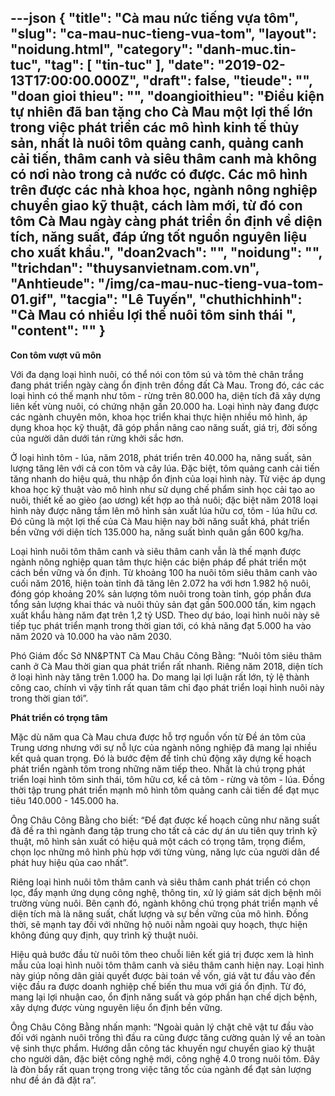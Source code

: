 ---json
{
    "title": "Cà mau nức tiếng vựa tôm",
    "slug": "ca-mau-nuc-tieng-vua-tom",
    "layout": "noidung.html",
    "category": "danh-muc.tin-tuc",
    "tag": [
        "tin-tuc"
    ],
    "date": "2019-02-13T17:00:00.000Z",
    "draft": false,
    "tieude": "",
    "doan gioi thieu": "",
    "doangioithieu": "Điều kiện tự nhiên đã ban tặng cho Cà Mau một lợi thế lớn trong việc phát triển các mô hình kinh tế thủy sản, nhất là nuôi tôm quảng canh, quảng canh cải tiến, thâm canh và siêu thâm canh mà không có nơi nào trong cả nước có được. Các mô hình trên được các nhà khoa học, ngành nông nghiệp chuyển giao kỹ thuật, cách làm mới, từ đó con tôm Cà Mau ngày càng phát triển ổn định về diện tích, năng suất, đáp ứng tốt nguồn nguyên liệu cho xuất khẩu.",
    "doan2vach": "",
    "noidung": "",
    "trichdan": "thuysanvietnam.com.vn",
    "Anhtieude": "/img/ca-mau-nuc-tieng-vua-tom-01.gif",
    "tacgia": "Lê Tuyến",
    "chuthichhinh": "Cà Mau có nhiều lợi thế nuôi tôm sinh thái ",
    "__content__": ""
}
---
<p><strong>Con t&ocirc;m vượt vũ m&ocirc;n</strong></p>

<p>Với đa dạng loại h&igrave;nh nu&ocirc;i, c&oacute; thể n&oacute;i con t&ocirc;m s&uacute; v&agrave; t&ocirc;m thẻ ch&acirc;n trắng đang ph&aacute;t triển ng&agrave;y c&agrave;ng ổn định tr&ecirc;n đồng đất C&agrave; Mau. Trong đ&oacute;, c&aacute;c c&aacute;c loại h&igrave;nh c&oacute; thế mạnh như t&ocirc;m - rừng tr&ecirc;n 80.000 ha, diện t&iacute;ch đ&atilde; x&acirc;y dựng li&ecirc;n kết v&ugrave;ng nu&ocirc;i, c&oacute; chứng nhận gần 20.000 ha. Loại h&igrave;nh n&agrave;y đang được c&aacute;c ng&agrave;nh chuy&ecirc;n m&ocirc;n, khoa học triển khai thực hiện nhiều m&ocirc; h&igrave;nh, &aacute;p dụng khoa học kỹ thuật, đ&atilde; g&oacute;p phần n&acirc;ng cao năng suất, gi&aacute; trị, đời sống của người d&acirc;n dưới t&aacute;n rừng khởi sắc hơn.</p>

<p>Ở loại h&igrave;nh t&ocirc;m - l&uacute;a, năm 2018, ph&aacute;t triển tr&ecirc;n 40.000 ha, năng suất, sản lượng tăng l&ecirc;n với cả con t&ocirc;m v&agrave; c&acirc;y l&uacute;a. Đặc biệt, t&ocirc;m quảng canh cải tiến tăng nhanh do hiệu quả, thu nhập ổn định của loại h&igrave;nh n&agrave;y. Từ việc &aacute;p dụng khoa học kỹ thuật v&agrave;o m&ocirc; h&igrave;nh như sử dụng chế phẩm sinh học cải tạo ao nu&ocirc;i, thiết kế ao gi&egrave;o (ao ương) kết hợp ao thả nu&ocirc;i; đặc biệt năm 2018 loại h&igrave;nh n&agrave;y được n&acirc;ng tầm l&ecirc;n m&ocirc; h&igrave;nh sản xuất l&uacute;a hữu cơ, t&ocirc;m - l&uacute;a hữu cơ. Đ&oacute; cũng l&agrave; một lợi thế của C&agrave; Mau hiện nay bởi năng suất kh&aacute;, ph&aacute;t triển bền vững với diện t&iacute;ch 135.000 ha, năng suất b&igrave;nh qu&acirc;n gần 600 kg/ha.</p>

<p>Loại h&igrave;nh nu&ocirc;i t&ocirc;m th&acirc;m canh v&agrave; si&ecirc;u th&acirc;m canh vẫn l&agrave; thế mạnh được ng&agrave;nh n&ocirc;ng nghiệp quan t&acirc;m thực hiện c&aacute;c biện ph&aacute;p để ph&aacute;t triển một c&aacute;ch bền vững v&agrave; ổn định. Từ khoảng 100 ha nu&ocirc;i t&ocirc;m si&ecirc;u th&acirc;m canh v&agrave;o cuối năm 2016, hiện to&agrave;n tỉnh đ&atilde; tăng l&ecirc;n 2.072 ha với hơn 1.982 hộ nu&ocirc;i, đ&oacute;ng g&oacute;p khoảng 20% sản lượng t&ocirc;m nu&ocirc;i trong to&agrave;n tỉnh, g&oacute;p phần đưa tổng sản lượng khai th&aacute;c v&agrave; nu&ocirc;i thủy sản đạt gần 500.000 tấn, kim ngạch xuất khẩu h&agrave;ng năm đạt tr&ecirc;n 1,2 tỷ USD. Theo dự b&aacute;o, loại h&igrave;nh nu&ocirc;i n&agrave;y sẽ tiếp tục ph&aacute;t triển mạnh trong thời gian tới, c&oacute; khả năng đạt 5.000 ha v&agrave;o năm 2020 v&agrave; 10.000 ha v&agrave;o năm 2030.</p>

<p>Ph&oacute; Gi&aacute;m đốc Sở NN&amp;PTNT C&agrave; Mau Ch&acirc;u C&ocirc;ng Bằng: &ldquo;Nu&ocirc;i t&ocirc;m si&ecirc;u th&acirc;m canh ở C&agrave; Mau thời gian qua ph&aacute;t triển rất nhanh. Ri&ecirc;ng năm 2018, diện t&iacute;ch ở loại h&igrave;nh n&agrave;y tăng tr&ecirc;n 1.000 ha. Do mang lại lợi luận rất lớn, tỷ lệ th&agrave;nh c&ocirc;ng cao, ch&iacute;nh v&igrave; vậy tỉnh rất quan t&acirc;m chỉ đạo ph&aacute;t triển loại h&igrave;nh nu&ocirc;i n&agrave;y trong thời gian tới&rdquo;.</p>

<p><strong>Ph&aacute;t triển c&oacute; trọng t&acirc;m</strong></p>

<p>Mặc d&ugrave; năm qua C&agrave; Mau chưa được hỗ trợ nguồn vốn từ Đề &aacute;n t&ocirc;m của Trung ương nhưng với sự nỗ lực của ng&agrave;nh n&ocirc;ng nghiệp đ&atilde; mang lại nhiều kết quả quan trọng. Đ&oacute; l&agrave; bước đệm để tỉnh chủ động x&acirc;y dựng kế hoạch ph&aacute;t triển ng&agrave;nh t&ocirc;m trong những năm tiếp theo. Nhất l&agrave; ch&uacute; trọng ph&aacute;t triển loại h&igrave;nh t&ocirc;m sinh th&aacute;i, t&ocirc;m hữu cơ, kể cả t&ocirc;m - rừng v&agrave; t&ocirc;m - l&uacute;a. Đồng thời tập trung ph&aacute;t triển mạnh m&ocirc; h&igrave;nh t&ocirc;m quảng canh cải tiến để đạt mục ti&ecirc;u 140.000 - 145.000 ha.</p>

<p>&Ocirc;ng Ch&acirc;u C&ocirc;ng Bằng cho biết: &ldquo;Để đạt được kế hoạch cũng như năng suất đ&atilde; đề ra th&igrave; ng&agrave;nh đang tập trung cho tất cả c&aacute;c dự &aacute;n ưu ti&ecirc;n quy tr&igrave;nh kỹ thuật, m&ocirc; h&igrave;nh sản xuất c&oacute; hiệu quả một c&aacute;ch c&oacute; trọng t&acirc;m, trọng điểm, chọn lọc những m&ocirc; h&igrave;nh ph&ugrave; hợp với từng v&ugrave;ng, năng lực của người d&acirc;n để ph&aacute;t huy hiệu qủa cao nhất&rdquo;.</p>

<p>Ri&ecirc;ng loại h&igrave;nh nu&ocirc;i t&ocirc;m th&acirc;m canh v&agrave; si&ecirc;u th&acirc;m canh ph&aacute;t triển c&oacute; chọn lọc, đẩy mạnh ứng dụng c&ocirc;ng nghệ, th&ocirc;ng tin, xử l&yacute; gi&aacute;m s&aacute;t dịch bệnh m&ocirc;i trường v&ugrave;ng nu&ocirc;i. B&ecirc;n cạnh đ&oacute;, ng&agrave;nh kh&ocirc;ng ch&uacute; trọng ph&aacute;t triển mạnh về diện t&iacute;ch m&agrave; l&agrave; năng suất, chất lượng v&agrave; sự bền vững của m&ocirc; h&igrave;nh. Đồng thời, sẽ mạnh tay đối với những hộ nu&ocirc;i nằm ngo&agrave;i quy hoạch, thực hiện kh&ocirc;ng đ&uacute;ng quy định, quy tr&igrave;nh kỹ thuật nu&ocirc;i.</p>

<p>Hiệu quả bước đầu từ nu&ocirc;i t&ocirc;m theo chuỗi li&ecirc;n kết gi&aacute; trị được xem l&agrave; h&igrave;nh mẫu của loại h&igrave;nh nu&ocirc;i t&ocirc;m th&acirc;m canh v&agrave; si&ecirc;u th&acirc;m canh hiện nay. Loại h&igrave;nh n&agrave;y gi&uacute;p n&ocirc;ng d&acirc;n giải quyết được b&agrave;i to&aacute;n về vốn, gi&aacute; vật tư đầu v&agrave;o đến việc đầu ra được doanh nghiệp chế biến thu mua với gi&aacute; ổn định. Từ đ&oacute;, mang lại lợi nhuận cao, ổn định năng suất v&agrave; g&oacute;p phần hạn chế dịch bệnh, x&acirc;y dựng được v&ugrave;ng nguy&ecirc;n liệu ổn định bền vững.</p>

<p>&Ocirc;ng Ch&acirc;u C&ocirc;ng Bằng nhấn mạnh: &ldquo;Ngo&agrave;i quản l&yacute; chặt chẽ vật tư đầu v&agrave;o đối với ng&agrave;nh nu&ocirc;i trồng th&igrave; đầu ra cũng được tăng cường quản l&yacute; về an to&agrave;n vệ sinh thực phẩm. Hướng dẫn c&ocirc;ng t&aacute;c khuyến ngư chuyển giao kỹ thuật cho người d&acirc;n, đặc biệt c&ocirc;ng nghệ mới, c&ocirc;ng nghệ 4.0 trong nu&ocirc;i t&ocirc;m. Đ&acirc;y l&agrave; đ&ograve;n bẩy rất quan trọng trong việc tăng tốc của ng&agrave;nh để đạt sản lượng như đề &aacute;n đ&atilde; đặt ra&rdquo;.</p>
